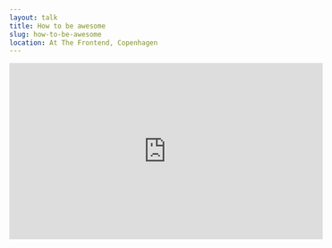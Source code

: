 ```yaml
---
layout: talk
title: How to be awesome
slug: how-to-be-awesome
location: At The Frontend, Copenhagen
---
```


<iframe width="560" height="315" src="https://www.youtube.com/embed/TdQ-b0g_q3c" frameborder="0" allowfullscreen></iframe>